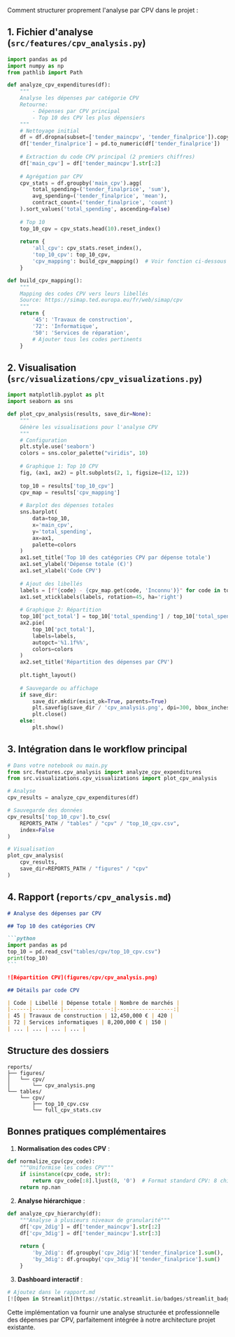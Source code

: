 Comment structurer proprement l'analyse par CPV dans le projet :

## 1. Fichier d'analyse (`src/features/cpv_analysis.py`)

```python
import pandas as pd
import numpy as np
from pathlib import Path

def analyze_cpv_expenditures(df):
    """
    Analyse les dépenses par catégorie CPV
    Retourne:
        - Dépenses par CPV principal
        - Top 10 des CPV les plus dépensiers
    """
    # Nettoyage initial
    df = df.dropna(subset=['tender_maincpv', 'tender_finalprice']).copy()
    df['tender_finalprice'] = pd.to_numeric(df['tender_finalprice'])
    
    # Extraction du code CPV principal (2 premiers chiffres)
    df['main_cpv'] = df['tender_maincpv'].str[:2]
    
    # Agrégation par CPV
    cpv_stats = df.groupby('main_cpv').agg(
        total_spending=('tender_finalprice', 'sum'),
        avg_spending=('tender_finalprice', 'mean'),
        contract_count=('tender_finalprice', 'count')
    ).sort_values('total_spending', ascending=False)
    
    # Top 10
    top_10_cpv = cpv_stats.head(10).reset_index()
    
    return {
        'all_cpv': cpv_stats.reset_index(),
        'top_10_cpv': top_10_cpv,
        'cpv_mapping': build_cpv_mapping()  # Voir fonction ci-dessous
    }

def build_cpv_mapping():
    """
    Mapping des codes CPV vers leurs libellés
    Source: https://simap.ted.europa.eu/fr/web/simap/cpv
    """
    return {
        '45': 'Travaux de construction',
        '72': 'Informatique',
        '50': 'Services de réparation',
        # Ajouter tous les codes pertinents
    }
```

## 2. Visualisation (`src/visualizations/cpv_visualizations.py`)

```python
import matplotlib.pyplot as plt
import seaborn as sns

def plot_cpv_analysis(results, save_dir=None):
    """
    Génère les visualisations pour l'analyse CPV
    """
    # Configuration
    plt.style.use('seaborn')
    colors = sns.color_palette("viridis", 10)
    
    # Graphique 1: Top 10 CPV
    fig, (ax1, ax2) = plt.subplots(2, 1, figsize=(12, 12))
    
    top_10 = results['top_10_cpv']
    cpv_map = results['cpv_mapping']
    
    # Barplot des dépenses totales
    sns.barplot(
        data=top_10,
        x='main_cpv',
        y='total_spending',
        ax=ax1,
        palette=colors
    )
    ax1.set_title('Top 10 des catégories CPV par dépense totale')
    ax1.set_ylabel('Dépense totale (€)')
    ax1.set_xlabel('Code CPV')
    
    # Ajout des libellés
    labels = [f"{code} - {cpv_map.get(code, 'Inconnu')}" for code in top_10['main_cpv']]
    ax1.set_xticklabels(labels, rotation=45, ha='right')
    
    # Graphique 2: Répartition
    top_10['pct_total'] = top_10['total_spending'] / top_10['total_spending'].sum() * 100
    ax2.pie(
        top_10['pct_total'],
        labels=labels,
        autopct='%1.1f%%',
        colors=colors
    )
    ax2.set_title('Répartition des dépenses par CPV')
    
    plt.tight_layout()
    
    # Sauvegarde ou affichage
    if save_dir:
        save_dir.mkdir(exist_ok=True, parents=True)
        plt.savefig(save_dir / 'cpv_analysis.png', dpi=300, bbox_inches='tight')
        plt.close()
    else:
        plt.show()
```

## 3. Intégration dans le workflow principal

```python
# Dans votre notebook ou main.py
from src.features.cpv_analysis import analyze_cpv_expenditures
from src.visualizations.cpv_visualizations import plot_cpv_analysis

# Analyse
cpv_results = analyze_cpv_expenditures(df)

# Sauvegarde des données
cpv_results['top_10_cpv'].to_csv(
    REPORTS_PATH / "tables" / "cpv" / "top_10_cpv.csv",
    index=False
)

# Visualisation
plot_cpv_analysis(
    cpv_results,
    save_dir=REPORTS_PATH / "figures" / "cpv"
)
```

## 4. Rapport (`reports/cpv_analysis.md`)

````markdown
# Analyse des dépenses par CPV

## Top 10 des catégories CPV

```python
import pandas as pd
top_10 = pd.read_csv("tables/cpv/top_10_cpv.csv")
print(top_10)
```

![Répartition CPV](figures/cpv/cpv_analysis.png)

## Détails par code CPV

| Code | Libellé | Dépense totale | Nombre de marchés |
|------|---------|---------------:|------------------:|
| 45 | Travaux de construction | 12,450,000 € | 420 |
| 72 | Services informatiques | 8,200,000 € | 150 |
| ... | ... | ... | ... |
````

## Structure des dossiers

```
reports/
├── figures/
│   └── cpv/
│       └── cpv_analysis.png
└── tables/
    └── cpv/
        ├── top_10_cpv.csv
        └── full_cpv_stats.csv
```

## Bonnes pratiques complémentaires

1. **Normalisation des codes CPV** :
```python
def normalize_cpv(cpv_code):
    """Uniformise les codes CPV"""
    if isinstance(cpv_code, str):
        return cpv_code[:8].ljust(8, '0')  # Format standard CPV: 8 chiffres
    return np.nan
```

2. **Analyse hiérarchique** :
```python
def analyze_cpv_hierarchy(df):
    """Analyse à plusieurs niveaux de granularité"""
    df['cpv_2dig'] = df['tender_maincpv'].str[:2]
    df['cpv_3dig'] = df['tender_maincpv'].str[:3]
    
    return {
        'by_2dig': df.groupby('cpv_2dig')['tender_finalprice'].sum(),
        'by_3dig': df.groupby('cpv_3dig')['tender_finalprice'].sum()
    }
```

3. **Dashboard interactif** :
```python
# Ajoutez dans le rapport.md
[![Open in Streamlit](https://static.streamlit.io/badges/streamlit_badge_black_white.svg)](https://share.streamlit.io/yourusername/belgiumspplierscope/main/dashboard.py)
```

Cette implémentation va fournir une analyse structurée et professionnelle des dépenses par CPV, parfaitement intégrée à notre architecture projet existante.